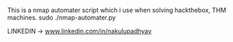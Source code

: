 This is a nmap automater script which i use when solving hackthebox, THM machines.
sudo ./nmap-automater.py <IP>

LINKEDIN -> www.linkedin.com/in/nakulupadhyay
